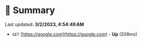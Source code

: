 # 📖 Summary
Last updated: **3/2/2023, 4:54:49 AM**

- `GET` [https://google.com](https://google.com) - **Up** (208ms)
